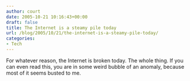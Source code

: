 ```yaml
---
author: court
date: 2005-10-21 10:16:43+00:00
draft: false
title: The Internet is a steamy pile today
url: /blog/2005/10/21/the-internet-is-a-steamy-pile-today/
categories:
- Tech
---
```


For whatever reason, the Internet is broken today.  The whole thing.  If you can even read this, you are in some weird bubble of an anomaly, because most of it seems busted to me.
